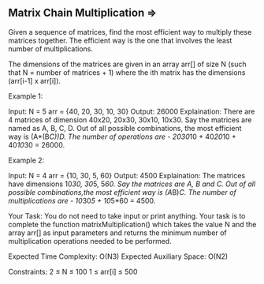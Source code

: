 Matrix Chain Multiplication =>
---------------------------


Given a sequence of matrices, find the most efficient way to multiply these matrices together. The efficient way is the one that involves the least number of multiplications.

The dimensions of the matrices are given in an array arr[] of size N (such that N = number of matrices + 1) where the ith matrix has the dimensions (arr[i-1] x arr[i]).

Example 1:

Input: N = 5
arr = {40, 20, 30, 10, 30}
Output: 26000
Explaination: There are 4 matrices of dimension 
40x20, 20x30, 30x10, 10x30. Say the matrices are 
named as A, B, C, D. Out of all possible combinations,
the most efficient way is (A*(B*C))*D. 
The number of operations are -
20*30*10 + 40*20*10 + 40*10*30 = 26000.

Example 2:

Input: N = 4
arr = {10, 30, 5, 60}
Output: 4500
Explaination: The matrices have dimensions 
10*30, 30*5, 5*60. Say the matrices are A, B 
and C. Out of all possible combinations,the
most efficient way is (A*B)*C. The 
number of multiplications are -
10*30*5 + 10*5*60 = 4500.

Your Task:
You do not need to take input or print anything. Your task is to complete the function matrixMultiplication() which takes the value N and the array arr[] as input parameters and returns the minimum number of multiplication operations needed to be performed.


Expected Time Complexity: O(N3)
Expected Auxiliary Space: O(N2)


Constraints: 
2 ≤ N ≤ 100
1 ≤ arr[i] ≤ 500
